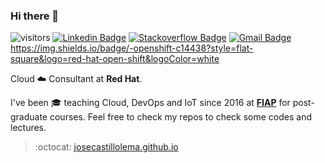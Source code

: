 ### Hi there 👋

<!--
**josecastillolema/josecastillolema** is a ✨ _special_ ✨ repository because its `README.md` (this file) appears on your GitHub profile.

Here are some ideas to get you started:

- 🔭 I’m currently working on ...
- 🌱 I’m currently learning ...
- 👯 I’m looking to collaborate on ...
- 🤔 I’m looking for help with ...
- 💬 Ask me about ...
- 📫 How to reach me: ...
- 😄 Pronouns: ...
- ⚡ Fun fact: ...
-->
![visitors](https://visitor-badge.glitch.me/badge?page_id=josecastillolema.josecastillolema)
[![Linkedin Badge](https://img.shields.io/badge/-josecastillolema-blue?style=flat-square&logo=Linkedin&logoColor=white&link=https://www.linkedin.com/in/jose-castillo-lema)](https://www.linkedin.com/in/jose-castillo-lema/)
[![Stackoverflow Badge](https://img.shields.io/badge/-josecastillolema-4CA143?style=flat-square&logo=Stackoverflow&logoColor=white&link=https://stackoverflow.com/users/4288758/jos%C3%A9-castillo-lema)](https://stackoverflow.com/users/4288758/jos%C3%A9-castillo-lema)
[![Gmail Badge](https://img.shields.io/badge/-josecastillolema@gmail.com-c14438?style=flat-square&logo=Gmail&logoColor=white&link=mailto:josecastillolema@gmail.com)](mailto:josecastillolema@gmail.com)
https://img.shields.io/badge/-openshift-c14438?style=flat-square&logo=red-hat-open-shift&logoColor=white

Cloud ☁️ Consultant at **Red Hat**. 

I've been 🎓 teaching Cloud, DevOps and IoT since 2016 at [**FIAP**](https://www.fiap.com.br/mba/) for post-graduate courses. Feel free to check my repos to check some codes and lectures.

> :octocat: [josecastillolema.github.io](https://josecastillolema.github.io)
